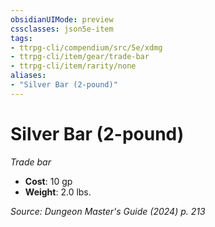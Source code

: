 ```yaml
---
obsidianUIMode: preview
cssclasses: json5e-item
tags:
- ttrpg-cli/compendium/src/5e/xdmg
- ttrpg-cli/item/gear/trade-bar
- ttrpg-cli/item/rarity/none
aliases: 
- "Silver Bar (2-pound)"
---
```

# Silver Bar (2-pound)
*Trade bar*  


- **Cost**: 10 gp
- **Weight**: 2.0 lbs.

*Source: Dungeon Master's Guide (2024) p. 213*